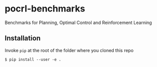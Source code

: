 # pocrl-benchmarks
Benchmarks for Planning, Optimal Control and Reinforcement Learning


## Installation


Invoke ```pip``` at the root of the folder where you cloned this repo

```
$ pip install --user -e .
```
